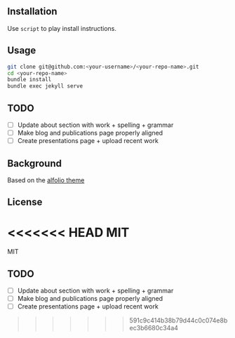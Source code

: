 
## Installation

Use `script` to play install instructions.

## Usage

```bash
git clone git@github.com:<your-username>/<your-repo-name>.git
cd <your-repo-name>
bundle install
bundle exec jekyll serve
```

## TODO

- [ ] Update about section with work + spelling + grammar
- [ ] Make blog and publications page properly aligned
- [ ] Create presentations page + upload recent work

## Background

Based on the [alfolio theme](https://github.com/alshedivat/al-folio)

## License

<<<<<<< HEAD
MIT
=======
MIT

## TODO

- [ ] Update about section with work + spelling + grammar
- [ ] Make blog and publications page properly aligned
- [ ] Create presentations page + upload recent work
>>>>>>> 591c9c414b38b79d44c0c074e8bec3b6680c34a4
